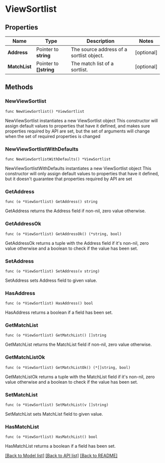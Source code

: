 # ViewSortlist

## Properties

Name | Type | Description | Notes
------------ | ------------- | ------------- | -------------
**Address** | Pointer to **string** | The source address of a sortlist object. | [optional] 
**MatchList** | Pointer to **[]string** | The match list of a sortlist. | [optional] 

## Methods

### NewViewSortlist

`func NewViewSortlist() *ViewSortlist`

NewViewSortlist instantiates a new ViewSortlist object
This constructor will assign default values to properties that have it defined,
and makes sure properties required by API are set, but the set of arguments
will change when the set of required properties is changed

### NewViewSortlistWithDefaults

`func NewViewSortlistWithDefaults() *ViewSortlist`

NewViewSortlistWithDefaults instantiates a new ViewSortlist object
This constructor will only assign default values to properties that have it defined,
but it doesn't guarantee that properties required by API are set

### GetAddress

`func (o *ViewSortlist) GetAddress() string`

GetAddress returns the Address field if non-nil, zero value otherwise.

### GetAddressOk

`func (o *ViewSortlist) GetAddressOk() (*string, bool)`

GetAddressOk returns a tuple with the Address field if it's non-nil, zero value otherwise
and a boolean to check if the value has been set.

### SetAddress

`func (o *ViewSortlist) SetAddress(v string)`

SetAddress sets Address field to given value.

### HasAddress

`func (o *ViewSortlist) HasAddress() bool`

HasAddress returns a boolean if a field has been set.

### GetMatchList

`func (o *ViewSortlist) GetMatchList() []string`

GetMatchList returns the MatchList field if non-nil, zero value otherwise.

### GetMatchListOk

`func (o *ViewSortlist) GetMatchListOk() (*[]string, bool)`

GetMatchListOk returns a tuple with the MatchList field if it's non-nil, zero value otherwise
and a boolean to check if the value has been set.

### SetMatchList

`func (o *ViewSortlist) SetMatchList(v []string)`

SetMatchList sets MatchList field to given value.

### HasMatchList

`func (o *ViewSortlist) HasMatchList() bool`

HasMatchList returns a boolean if a field has been set.


[[Back to Model list]](../README.md#documentation-for-models) [[Back to API list]](../README.md#documentation-for-api-endpoints) [[Back to README]](../README.md)


